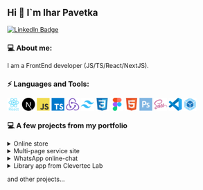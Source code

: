 ## Hi 👋 I`m Ihar Pavetka
<a href="https://www.linkedin.com/in/884580231" target="blank"><img src="https://img.shields.io/badge/LinkedIn-blue?style=for-the-badge&logo=linkedin&logoColor=white" alt="LinkedIn Badge"/></a>

### 💻 About me:
I am a FrontEnd developer (JS/TS/React/NextJS).
### ⚡ Languages and Tools:
<a href="URL_REDIRECT" target="blank"><img align="center" src="https://github.com/devicons/devicon/blob/master/icons/react/react-original-wordmark.svg" height="30" /></a> <a href="URL_REDIRECT" target="blank"><img align="center" src="https://github.com/devicons/devicon/blob/master/icons/nextjs/nextjs-original.svg" height="30" /></a> <a href="URL_REDIRECT" target="blank"><img align="center" src="https://github.com/devicons/devicon/blob/master/icons/javascript/javascript-original.svg" height="30" /></a> <a href="URL_REDIRECT" target="blank"><img align="center" src="https://github.com/devicons/devicon/blob/master/icons/typescript/typescript-original.svg" height="30" /></a> <a href="URL_REDIRECT" target="blank"><img align="center" src="https://github.com/devicons/devicon/blob/master/icons/redux/redux-original.svg" height="30" /></a> <a href="URL_REDIRECT" target="blank"><img align="center" src="https://github.com/devicons/devicon/blob/master/icons/tailwindcss/tailwindcss-plain.svg" height="30" /></a> <a href="URL_REDIRECT" target="blank"><img align="center" src="https://github.com/devicons/devicon/blob/master/icons/css3/css3-original.svg" height="30" /></a> <a href="URL_REDIRECT" target="blank"><img align="center" src="https://github.com/devicons/devicon/blob/master/icons/figma/figma-original.svg" height="30" /></a> <a href="URL_REDIRECT" target="blank"><img align="center" src="https://github.com/devicons/devicon/blob/master/icons/html5/html5-original.svg" height="30" /></a> <a href="URL_REDIRECT" target="blank"><img align="center" src="https://github.com/devicons/devicon/blob/master/icons/photoshop/photoshop-plain.svg" height="30" /></a> <a href="URL_REDIRECT" target="blank"><img align="center" src="https://github.com/devicons/devicon/blob/master/icons/sass/sass-original.svg" height="30" /></a> <a href="URL_REDIRECT" target="blank"><img align="center" src="https://github.com/devicons/devicon/blob/master/icons/vscode/vscode-original.svg" height="30" /></a> <a href="URL_REDIRECT" target="blank"><img align="center" src="https://github.com/devicons/devicon/blob/master/icons/webpack/webpack-original.svg" height="30" /></a>

### 💻 A few projects from my portfolio
<details><summary>Online store</summary>
  <br/>
  Stack: NextJS, Redux, GraphQL, Swiper, Framer motion, SASS, SWR and etc.
  
  ![2023-09-01_16-07-03](https://github.com/MuJlblii/MuJlblii/assets/99878208/73bb3aad-5a32-4a09-9af9-9b600279ed62)
  
  ![2023-09-01_16-15-40](https://github.com/MuJlblii/MuJlblii/assets/99878208/ad725c53-8227-4c16-b302-dd305fff91b3)

  ![2023-09-01_16-10-54](https://github.com/MuJlblii/MuJlblii/assets/99878208/2313c8ea-c3da-4a16-b605-5af74f5f4b43)

  ![2023-09-01_16-12-18](https://github.com/MuJlblii/MuJlblii/assets/99878208/02238009-1b95-409b-a1ec-e52c53620380)

  ![2023-09-01_16-13-28](https://github.com/MuJlblii/MuJlblii/assets/99878208/25cae50c-c089-48f2-9f36-f9f183bf5dd8)

</details>

<details><summary>Multi-page service site</summary>
  <br/>
  Stack: NextJS, Typescript, SASS, Tailwind, React hook form and etc.
  
 ![2023-09-01_16-31-30](https://github.com/MuJlblii/MuJlblii/assets/99878208/66df7c8c-2422-4b0d-bf45-59bf8a21d5f2)
 
![2023-09-01_16-32-35](https://github.com/MuJlblii/MuJlblii/assets/99878208/724dae2a-236c-4644-9348-54e625b09a11)

![2023-09-01_16-33-17](https://github.com/MuJlblii/MuJlblii/assets/99878208/c34722bb-4e93-45ae-ac09-4637ab9e896b)

</details>

<details><summary>WhatsApp online-chat</summary>
  <br/>
  Stack: React, Typescript, MobX and etc.
  
  ![2023-05-19_17-08-26](https://github.com/MuJlblii/MuJlblii/assets/99878208/1c8ea821-fae7-4080-b319-d74eba282c18)

  ![2023-05-19_17-08-41](https://github.com/MuJlblii/MuJlblii/assets/99878208/bfcdac54-31ee-4fd8-b437-d7800906b4ca)

  ![2023-05-19_17-10-52](https://github.com/MuJlblii/MuJlblii/assets/99878208/e90b0164-1e2c-4ce9-a9be-f0879368ec60)

</details>

<details><summary>Library app from Clevertec Lab</summary>

  <br/>
  
  Stack: React, React Router, Redux, Redux RTK Query, pure CSS.
  
  ![2023-09-01_15-33-15](https://github.com/MuJlblii/MuJlblii/assets/99878208/5cb3ceac-1fe5-4532-b281-fcf493eeff9b)
  
  ![2023-09-01_15-48-00](https://github.com/MuJlblii/MuJlblii/assets/99878208/2b95be21-6a7c-4683-ad37-acc515a5430f)
  
  ![2023-09-01_15-49-20](https://github.com/MuJlblii/MuJlblii/assets/99878208/c6472f83-8b2e-47ce-82bb-e3e296fe8e85)
  
  ![2023-09-01_15-49-57](https://github.com/MuJlblii/MuJlblii/assets/99878208/7fd1da41-c7c0-41d8-a263-1050c0f80906)
  
  ![Result](https://user-images.githubusercontent.com/99878208/219035139-8df5ffc2-c21e-4f2d-bd1e-600d491b4fd8.gif)
  
</details>

and other projects...


<!--
### :fire: My stats
[![GitHub Streak](https://github-readme-streak-stats.herokuapp.com?user=MuJlblii&theme=onedark)](https://git.io/streak-stats)
![MuJlblii's GitHub stats](https://github-readme-stats.vercel.app/api?username=MuJlblii&show_icons=true&theme=dracula&hide=stars,issues&count_private=true)
**MuJlblii/MuJlblii** is a ✨ _special_ ✨ repository because its `README.md` (this file) appears on your GitHub profile.

Here are some ideas to get you started:

- 🔭 I’m currently working on ...
- 🌱 I’m currently learning ...
- 👯 I’m looking to collaborate on ...
- 🤔 I’m looking for help with ...
- 💬 Ask me about ...
- 📫 How to reach me: ...
- 😄 Pronouns: ...
- ⚡ Fun fact: ...
-->
